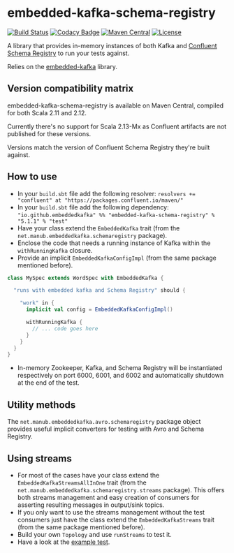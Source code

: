 # embedded-kafka-schema-registry

[![Build Status](https://travis-ci.org/embeddedkafka/embedded-kafka-schema-registry.svg?branch=master)](https://travis-ci.org/embeddedkafka/embedded-kafka-schema-registry)
[![Codacy Badge](https://api.codacy.com/project/badge/Grade/7cb0fdc1aec14d26b1e9954c129b93fe?branch=master)](https://www.codacy.com/app/francescopellegrini/embedded-kafka-schema-registry)
[![Maven Central](https://maven-badges.herokuapp.com/maven-central/io.github.embeddedkafka/embedded-kafka-schema-registry_2.12/badge.svg)](https://maven-badges.herokuapp.com/maven-central/io.github.embeddedkafka/embedded-kafka-schema-registry_2.12)
[![License](http://img.shields.io/:license-mit-blue.svg)](http://doge.mit-license.org)

A library that provides in-memory instances of both Kafka and [Confluent Schema Registry](https://docs.confluent.io/current/schema-registry/docs/index.html) to run your tests against.

Relies on the [embedded-kafka](https://github.com/embeddedkafka/embedded-kafka) library.

## Version compatibility matrix

embedded-kafka-schema-registry is available on Maven Central, compiled for both Scala 2.11 and 2.12.

Currently there's no support for Scala 2.13-Mx as Confluent artifacts are not published for these versions.

Versions match the version of Confluent Schema Registry they're built against.

## How to use

* In your `build.sbt` file add the following resolver: `resolvers += "confluent" at "https://packages.confluent.io/maven/"`
* In your `build.sbt` file add the following dependency: `"io.github.embeddedkafka" %% "embedded-kafka-schema-registry" % "5.1.1" % "test"`
* Have your class extend the `EmbeddedKafka` trait (from the `net.manub.embeddedkafka.schemaregistry` package).
* Enclose the code that needs a running instance of Kafka within the `withRunningKafka` closure.
* Provide an implicit `EmbeddedKafkaConfigImpl` (from the same package mentioned before).

```scala
class MySpec extends WordSpec with EmbeddedKafka {

  "runs with embedded kafka and Schema Registry" should {

    "work" in {
      implicit val config = EmbeddedKafkaConfigImpl()

      withRunningKafka {
        // ... code goes here
      }
    }
  }
}
```

* In-memory Zookeeper, Kafka, and Schema Registry will be instantiated respectively on port 6000, 6001, and 6002 and automatically shutdown at the end of the test.

## Utility methods

The `net.manub.embeddedkafka.avro.schemaregistry` package object provides useful implicit converters for testing with Avro and Schema Registry.

## Using streams

* For most of the cases have your class extend the `EmbeddedKafkaStreamsAllInOne` trait (from the `net.manub.embeddedkafka.schemaregistry.streams` package). This offers both streams management and easy creation of consumers for asserting resulting messages in output/sink topics.
* If you only want to use the streams management without the test consumers just have the class extend the `EmbeddedKafkaStreams` trait (from the same package mentioned before).
* Build your own `Topology` and use `runStreams` to test it.
* Have a look at the [example test](src/test/scala/net/manub/embeddedkafka/schemaregistry/streams/ExampleKafkaStreamsSpec.scala).
